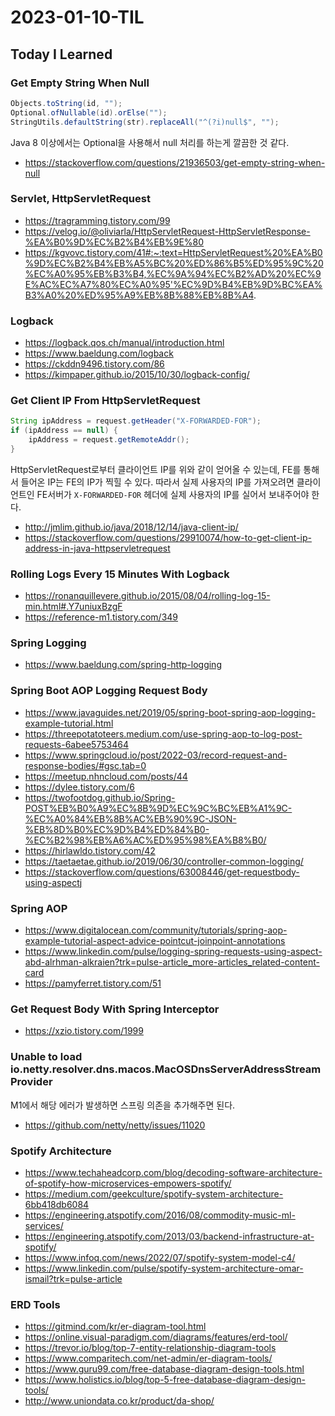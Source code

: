 # 2023-01-10-TIL

## Today I Learned

### Get Empty String When Null

```java
Objects.toString(id, "");
Optional.ofNullable(id).orElse("");
StringUtils.defaultString(str).replaceAll("^(?i)null$", "");
```

Java 8 이상에서는 Optional을 사용해서 null 처리를 하는게 깔끔한 것 같다.

- https://stackoverflow.com/questions/21936503/get-empty-string-when-null

### Servlet, HttpServletRequest

- https://tragramming.tistory.com/99
- https://velog.io/@oliviarla/HttpServletRequest-HttpServletResponse-%EA%B0%9D%EC%B2%B4%EB%9E%80
- https://kgvovc.tistory.com/41#:~:text=HttpServletRequest%20%EA%B0%9D%EC%B2%B4%EB%A5%BC%20%ED%86%B5%ED%95%9C%20%EC%A0%95%EB%B3%B4,%EC%9A%94%EC%B2%AD%20%EC%9E%AC%EC%A7%80%EC%A0%95'%EC%9D%B4%EB%9D%BC%EA%B3%A0%20%ED%95%A9%EB%8B%88%EB%8B%A4.

### Logback

- https://logback.qos.ch/manual/introduction.html
- https://www.baeldung.com/logback
- https://ckddn9496.tistory.com/86
- https://kimpaper.github.io/2015/10/30/logback-config/

### Get Client IP From HttpServletRequest

```java
String ipAddress = request.getHeader("X-FORWARDED-FOR");  
if (ipAddress == null) {  
    ipAddress = request.getRemoteAddr();  
}
```

HttpServletRequest로부터 클라이언트 IP를 위와 같이 얻어올 수 있는데, FE를 통해서 들어온 IP는 FE의 IP가 찍힐 수 있다. 따라서 실제 사용자의 IP를 가져오려면 클라이언트인 FE서버가 `X-FORWARDED-FOR` 헤더에 실제 사용자의 IP를 실어서 보내주어야 한다.

- http://jmlim.github.io/java/2018/12/14/java-client-ip/
- https://stackoverflow.com/questions/29910074/how-to-get-client-ip-address-in-java-httpservletrequest

### Rolling Logs Every 15 Minutes With Logback

- https://ronanquillevere.github.io/2015/08/04/rolling-log-15-min.html#.Y7uniuxBzgF
- https://reference-m1.tistory.com/349

### Spring Logging

- https://www.baeldung.com/spring-http-logging

### Spring Boot AOP Logging Request Body

- https://www.javaguides.net/2019/05/spring-boot-spring-aop-logging-example-tutorial.html
- https://threepotatoteers.medium.com/use-spring-aop-to-log-post-requests-6abee5753464
- https://www.springcloud.io/post/2022-03/record-request-and-response-bodies/#gsc.tab=0
- https://meetup.nhncloud.com/posts/44
- https://dylee.tistory.com/6
- https://twofootdog.github.io/Spring-POST%EB%B0%A9%EC%8B%9D%EC%9C%BC%EB%A1%9C-%EC%A0%84%EB%8B%AC%EB%90%9C-JSON-%EB%8D%B0%EC%9D%B4%ED%84%B0-%EC%B2%98%EB%A6%AC%ED%95%98%EA%B8%B0/
- https://hirlawldo.tistory.com/42
- https://taetaetae.github.io/2019/06/30/controller-common-logging/
- https://stackoverflow.com/questions/63008446/get-requestbody-using-aspectj

### Spring AOP

- https://www.digitalocean.com/community/tutorials/spring-aop-example-tutorial-aspect-advice-pointcut-joinpoint-annotations
- https://www.linkedin.com/pulse/logging-spring-requests-using-aspect-abd-alrhman-alkraien?trk=pulse-article_more-articles_related-content-card
- https://pamyferret.tistory.com/51

### Get Request Body With Spring Interceptor

- https://xzio.tistory.com/1999

### Unable to load io.netty.resolver.dns.macos.MacOSDnsServerAddressStreamProvider

M1에서 해당 에러가 발생하면 스프링 의존을 추가해주면 된다.

- https://github.com/netty/netty/issues/11020

### Spotify Architecture

- https://www.techaheadcorp.com/blog/decoding-software-architecture-of-spotify-how-microservices-empowers-spotify/
- https://medium.com/geekculture/spotify-system-architecture-6bb418db6084
- https://engineering.atspotify.com/2016/08/commodity-music-ml-services/
- https://engineering.atspotify.com/2013/03/backend-infrastructure-at-spotify/
- https://www.infoq.com/news/2022/07/spotify-system-model-c4/
- https://www.linkedin.com/pulse/spotify-system-architecture-omar-ismail?trk=pulse-article

### ERD Tools

- https://gitmind.com/kr/er-diagram-tool.html
- https://online.visual-paradigm.com/diagrams/features/erd-tool/
- https://trevor.io/blog/top-7-entity-relationship-diagram-tools
- https://www.comparitech.com/net-admin/er-diagram-tools/
- https://www.guru99.com/free-database-diagram-design-tools.html
- https://www.holistics.io/blog/top-5-free-database-diagram-design-tools/
- http://www.uniondata.co.kr/product/da-shop/

